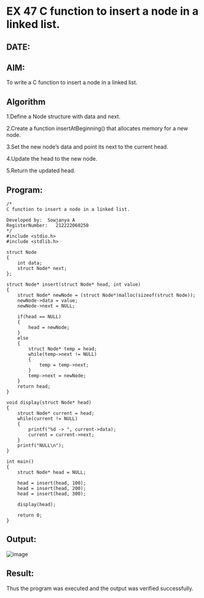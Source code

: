 # EX 47 C function to insert a node in a linked list.
## DATE:
## AIM:
To write a C function to insert a node in a linked list.

## Algorithm
1.Define a Node structure with data and next.

2.Create a function insertAtBeginning() that allocates memory for a new node.

3.Set the new node’s data and point its next to the current head.

4.Update the head to the new node.

5.Return the updated head.

## Program:
```
/*
C function to insert a node in a linked list.

Developed by:  Sowjanya A
RegisterNumber:   212222060250
*/
#include <stdio.h>
#include <stdlib.h>

struct Node
{
    int data;
    struct Node* next;
};

struct Node* insert(struct Node* head, int value)
{
    struct Node* newNode = (struct Node*)malloc(sizeof(struct Node));
    newNode->data = value;
    newNode->next = NULL;

    if(head == NULL)
    {
        head = newNode;
    }
    else
    {
        struct Node* temp = head;
        while(temp->next != NULL)
        {
            temp = temp->next;
        }
        temp->next = newNode;
    }
    return head;
}

void display(struct Node* head)
{
    struct Node* current = head;
    while(current != NULL)
    {
        printf("%d -> ", current->data);
        current = current->next;
    }
    printf("NULL\n");
}

int main()
{
    struct Node* head = NULL;

    head = insert(head, 100);
    head = insert(head, 200);
    head = insert(head, 300);

    display(head);

    return 0;
}

```

## Output:

![image](https://github.com/user-attachments/assets/c0ef9202-c306-4173-aa94-e681095de07f)

## Result:
Thus the program was executed and the output was verified successfully.
